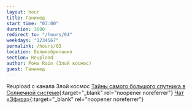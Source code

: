```yaml
---
layout: hour
title: Ганимед
start_time: "03:00"
duration: 3600
redirect_to: "/hours/04"
weekdays: "1234567"
permalink: /hours/03
location: Великобритания
section: Reupload
author: Рома Roin (Злой космос)
guest: Ганимед   
---
```


Reupload с канала Злой космос [Тайны самого большого спутника в Солнечной системе](https://www.youtube.com/watch?v=at5PuMAfJxo&t=14s){:target="_blank" rel="noopener noreferrer"} [Чат «Эфира»](https://t.me/+nk0UKze8dEczZDAy){:target="_blank" rel="noopener noreferrer"}
